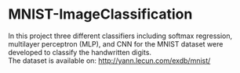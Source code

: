 # MNIST-ImageClassification
In this project three different classifiers including softmax regression, multilayer perceptron (MLP), and CNN for the MNIST dataset were developed to classify the handwritten digits. <br />
The dataset is available on: http://yann.lecun.com/exdb/mnist/ 
